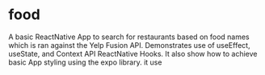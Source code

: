 # food
A basic ReactNative App to search for restaurants based on food names which is ran against the Yelp Fusion API. 
Demonstrates use of useEffect, useState, and Context API ReactNative Hooks. 
It also show how to achieve basic App styling using the expo library. it use
